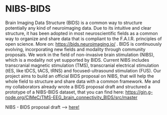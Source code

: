 # NIBS-BIDS
Brain Imaging Data Structure (BIDS) is a common way to structure potentially any kind of neuroimaging data. Due to its intuitive and clear structure, it has been adopted in most neuroscientific fields as a common way to organize and share data that is compliant to the F.A.I.R. principles of open science.  More on: https://bids.neuroimaging.io/ . BIDS is continuously evolving, incorporating new fields and modality through community proposals.  We work in the field of non-invasive brain stimulation (NIBS), which is a modality not yet supported by BIDS. Current NIBS includes transcranial magnetic stimulation (TMS), transcranial electrical stimulation (tES, like tDCS, tACS, tRNS) and focused-ultrasound stimulation (FUS). Our project aims to build an official BIDS proposal on NIBS, that will help the whole field to structure and share data with a common framework. Me and my collaborators already wrote a BIDS proposal draft and structured a prototype of a NIBS-BIDS dataset, that you can find here: https://gin.g-node.org/CIMeC/TMS-EEG_brain_connectivity_BIDS/src/master 

NIBS - BIDS proposal draft --> [here! ](https://docs.google.com/document/d/1drYd7kaNbHTcYPR3T_CRDsPcEbFSV7JbJUmhMPeWMqY/edit#heading=h.4k1noo90gelw)
